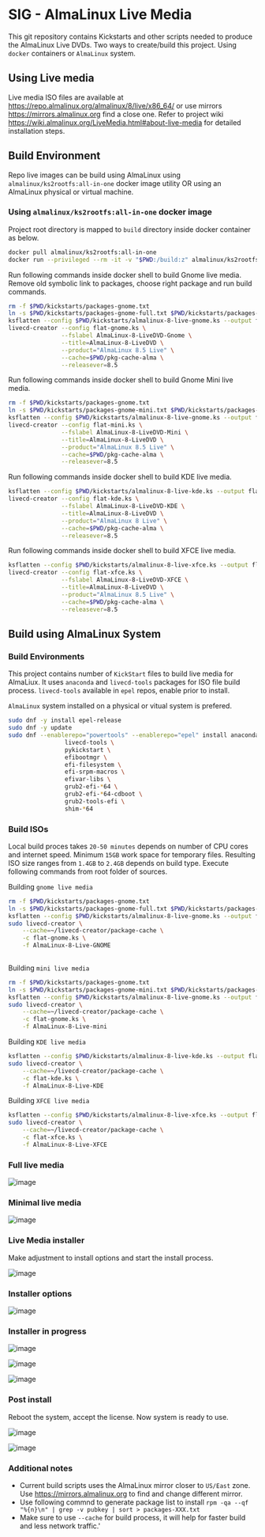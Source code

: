 # SIG - AlmaLinux Live Media

This git repository contains Kickstarts and other scripts needed to produce the AlmaLinux Live DVDs. Two ways to create/build this project. Using `docker` containers or `AlmaLinux` system.

## Using Live media

Live media ISO files are available at https://repo.almalinux.org/almalinux/8/live/x86_64/ or use mirrors https://mirrors.almalinux.org find a close one. Refer to project wiki https://wiki.almalinux.org/LiveMedia.html#about-live-media for detailed installation steps.

## Build Environment

Repo live images can be build using AlmaLinux using `almalinux/ks2rootfs:all-in-one` docker image utility OR using an AlmaLinux physical or virtual machine.

### Using `almalinux/ks2rootfs:all-in-one` docker image

Project root directory is mapped to `build` directory inside docker container as below.

```sh
docker pull almalinux/ks2rootfs:all-in-one
docker run --privileged --rm -it -v "$PWD:/build:z" almalinux/ks2rootfs:all-in-one /bin/bash
```

Run following commands inside docker shell to build Gnome live media. Remove old symbolic link to packages, choose right package and run build commands.

```sh
rm -f $PWD/kickstarts/packages-gnome.txt
ln -s $PWD/kickstarts/packages-gnome-full.txt $PWD/kickstarts/packages-gnome.txt 
ksflatten --config $PWD/kickstarts/almalinux-8-live-gnome.ks --output flat-gnome.ks
livecd-creator --config flat-gnome.ks \
               --fslabel AlmaLinux-8-LiveDVD-Gnome \
               --title=AlmaLinux-8-LiveDVD \
               --product="AlmaLinux 8.5 Live" \
               --cache=$PWD/pkg-cache-alma \
               --releasever=8.5
```

Run following commands inside docker shell to build Gnome Mini live media.

```sh
rm -f $PWD/kickstarts/packages-gnome.txt
ln -s $PWD/kickstarts/packages-gnome-mini.txt $PWD/kickstarts/packages-gnome.txt 
ksflatten --config $PWD/kickstarts/almalinux-8-live-gnome.ks --output flat-mini.ks
livecd-creator --config flat-mini.ks \
               --fslabel AlmaLinux-8-LiveDVD-Mini \
               --title=AlmaLinux-8-LiveDVD \
               --product="AlmaLinux 8.5 Live" \
               --cache=$PWD/pkg-cache-alma \
               --releasever=8.5
```

Run following commands inside docker shell to build KDE live media.

```sh
ksflatten --config $PWD/kickstarts/almalinux-8-live-kde.ks --output flat-kde.ks
livecd-creator --config flat-kde.ks \
               --fslabel AlmaLinux-8-LiveDVD-KDE \
               --title=AlmaLinux-8-LiveDVD \
               --product="AlmaLinux 8 Live" \
               --cache=$PWD/pkg-cache-alma \
               --releasever=8.5
```

Run following commands inside docker shell to build XFCE live media.

```sh
ksflatten --config $PWD/kickstarts/almalinux-8-live-xfce.ks --output flat-xfce.ks
livecd-creator --config flat-xfce.ks \
               --fslabel AlmaLinux-8-LiveDVD-XFCE \
               --title=AlmaLinux-8-LiveDVD \
               --product="AlmaLinux 8.5 Live" \
               --cache=$PWD/pkg-cache-alma \
               --releasever=8.5
```

## Build using AlmaLinux System

### Build Environments

This project contains number of `KickStart` files to build live media for AlmaLiux. It uses `anaconda` and `livecd-tools` packages for ISO file build process. `livecd-tools` available in `epel` repos, enable prior to install.

`AlmaLinux` system installed on a physical or vitual system is prefered.

```sh
sudo dnf -y install epel-release
sudo dnf -y update
sudo dnf --enablerepo="powertools" --enablerepo="epel" install anaconda\
                livecd-tools \
                pykickstart \
                efibootmgr \
                efi-filesystem \
                efi-srpm-macros \
                efivar-libs \
                grub2-efi-*64 \
                grub2-efi-*64-cdboot \
                grub2-tools-efi \
                shim-*64
```

### Build ISOs

Local build proces takes `20-50 minutes` depends on number of CPU cores and internet speed. Minimum `15GB` work space for temporary files. Resulting ISO size ranges from `1.4GB` to `2.4GB` depends on build type. Execute following commands from root folder of sources.

Building `gnome live media`

```sh
rm -f $PWD/kickstarts/packages-gnome.txt
ln -s $PWD/kickstarts/packages-gnome-full.txt $PWD/kickstarts/packages-gnome.txt 
ksflatten --config $PWD/kickstarts/almalinux-8-live-gnome.ks --output flat-gnome.ks
sudo livecd-creator \
    --cache=~/livecd-creator/package-cache \
    -c flat-gnome.ks \
    -f AlmaLinux-8-Live-GNOME
 
```

Building `mini live media`

```sh
rm -f $PWD/kickstarts/packages-gnome.txt
ln -s $PWD/kickstarts/packages-gnome-mini.txt $PWD/kickstarts/packages-gnome.txt 
ksflatten --config $PWD/kickstarts/almalinux-8-live-gnome.ks --output flat-gnome.ks
sudo livecd-creator \
    --cache=~/livecd-creator/package-cache \
    -c flat-gnome.ks \
    -f AlmaLinux-8-Live-mini
```

Building `KDE live media`

```sh
ksflatten --config $PWD/kickstarts/almalinux-8-live-kde.ks --output flat-kde.ks
sudo livecd-creator \
    --cache=~/livecd-creator/package-cache \
    -c flat-kde.ks \
    -f AlmaLinux-8-Live-KDE
```

Building `XFCE live media`

```sh
ksflatten --config $PWD/kickstarts/almalinux-8-live-xfce.ks --output flat-xfce.ks
sudo livecd-creator \
    --cache=~/livecd-creator/package-cache \
    -c flat-xfce.ks \
    -f AlmaLinux-8-Live-XFCE
```

### Full live media

![image](https://user-images.githubusercontent.com/1273137/126790113-42c76349-cb33-4e21-a55a-fe59ff49459f.png)

### Minimal live media

![image](https://user-images.githubusercontent.com/1273137/126832606-52fc45c6-7bf2-4df0-b9c5-408e0b38af95.png)

### Live Media installer

Make adjustment to install options and start the install process.

![image](https://user-images.githubusercontent.com/1273137/126913694-e0f4ad15-e405-4764-a24c-8c63f5d5799c.png)

### Installer options

![image](https://user-images.githubusercontent.com/1273137/127050590-d52c0da5-320d-4489-8fcf-0059bc52d05d.png)

### Installer in progress

![image](https://user-images.githubusercontent.com/1273137/127050781-b9fb8284-bb7e-42f5-aa24-d7dfd7490965.png)

![image](https://user-images.githubusercontent.com/1273137/127051887-20990fe4-27e1-4133-b1f9-fa61bdce4e69.png)

![image](https://user-images.githubusercontent.com/1273137/127052376-2a8f88c9-a77e-4236-a721-6d502e35e0a7.png)

### Post install

Reboot the system, accept the license. Now system is ready to use.

![image](https://user-images.githubusercontent.com/1273137/127054222-2a94b1b5-b7ed-408c-9567-37dd105ddc91.png)

![image](https://user-images.githubusercontent.com/1273137/127054274-45668685-48c2-4dcb-800a-ccd7f8d4b2bd.png)

### Additional notes

* Current build scripts uses the AlmaLinux mirror closer to `US/East` zone. Use https://mirrors.almalinux.org to find and change different mirror.
* Use following commnd to generate package list to install `rpm -qa --qf "%{n}\n" | grep -v pubkey | sort > packages-XXX.txt`
* Make sure to use `--cache` for build process, it will help for faster build and less network traffic.'
